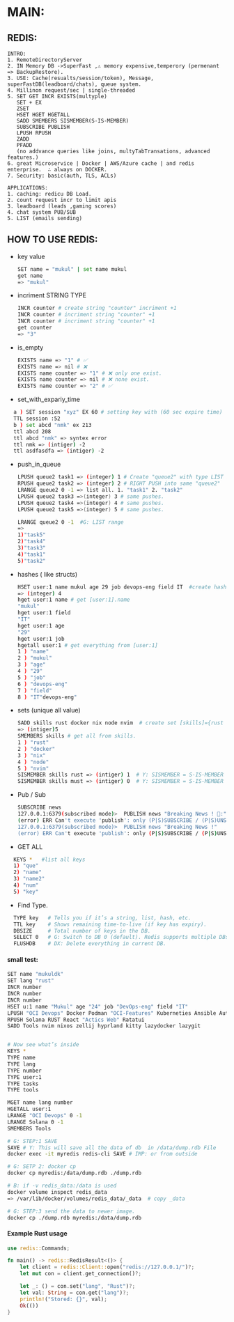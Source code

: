 # MAIN:

## REDIS:

    INTRO:
    1. RemoteDirectoryServer
    2. IN Memory DB ->SuperFast ,⚠ memory expensive,temperory (permenant => BackupRestore).
    3. USE: Cache(resualts/session/token), Message, superFastDB(leadboard/chats), queue system.
    4. Millinon request/sec | single-threaded
    5. SET GET INCR EXISTS(multyple)
       SET + EX
       ZSET
       HSET HGET HGETALL
       SADD SMEMBERS SISMEMBER(S-IS-MEMBER)
       SUBSCRIBE PUBLISH
       LPUSH RPUSH
       ZADD
       PFADD
       (no addvance queries like joins, multyTabTransations, advanced features.)
    6. great Microservice | Docker | AWS/Azure cache | and redis enterprise.  ∴ always on DOCKER.
    7. Security: basic(auth, TLS, ACLs)

    APPLICATIONS:
    1. caching: redicu DB Load.
    2. count request incr to limit apis
    3. leadboard (leads ,gaming scores)
    4. chat system PUB/SUB
    5. LIST (emails sending)

## HOW TO USE REDIS:

- key value

  ```bash
  SET name = "mukul" | set name mukul
  get name
  => "mukul"
  ```

- incriment STRING TYPE

  ```bash
  INCR counter # create string "counter" incriment +1
  INCR counter # incriment string "counter" +1
  INCR counter # incriment string "counter" +1
  get counter
  => "3"
  ```

- is_empty

  ```bash
  EXISTS name => "1" # ✅
  EXISTS name => nil # ❌
  EXISTS name counter => "1" # ❌ only one exist.
  EXISTS name counter => nil # ❌ none exist.
  EXISTS name counter => "2" # ✅
  ```

- set_with_expariy_time

```bash
  a ) SET session "xyz" EX 60 # setting key with (60 sec expire time)
  TTL session :52
  b ) set abcd "nmk" ex 213
  ttl abcd 208
  ttl abcd "nmk" => syntex error
  ttl nmk => (intiger) -2
  ttl asdfasdfa => (intiger) -2
```

- push_in_queue

  ```bash
  LPUSH queue2 task1 => (integer) 1 # Create "queue2" with type LIST add task1 ) = LEFT PUSH
  RPUSH queue2 task2 => (integer) 2 # RIGHT PUSH into same "queue2"
  LRANGE queue2 0 -1 => list all. 1. "task1" 2. "task2"
  LPUSH queue2 task3 =>(integer) 3 # same pushes.
  LPUSH queue2 task4 =>(integer) 4 # same pushes.
  LPUSH queue2 task5 =>(integer) 5 # same pushes.
  ```

  ```bash
  LRANGE queue2 0 -1  #G: LIST range
  =>
  1)"task5"
  2)"task4"
  3)"task3"
  4)"task1"
  5)"task2"
  ```

- hashes ( like structs)

  ```bash
  HSET user:1 name mukul age 29 job devops-eng field IT  #create hash [user:1] name = mukul, age = 29,job = devops-eng, field =IT
  => (integer) 4
  hget user:1 name # get [user:1].name
  "mukul"
  hget user:1 field
  "IT"
  hget user:1 age
  "29"
  hget user:1 job
  hgetall user:1 # get everything from [user:1]
  1 ) "name"
  2 ) "mukul"
  3 ) "age"
  4 ) "29"
  5 ) "job"
  6 ) "devops-eng"
  7 ) "field"
  8 ) "IT"devops-eng"
  ```

- sets (unique all value)

  ```bash
  SADD skills rust docker nix node nvim  # create set [skills]={rust , docker, nix, node, nvim}
  => (intiger)5
  SMEMBERS skills # get all from skills.
  1 ) "rust"
  2 ) "docker"
  3 ) "nix"
  4 ) "node"
  5 ) "nvim"
  SISMEMBER skills rust => (intiger) 1  # Y: SISMEMBER = S-IS-MEMBER => check if the "rust" is member of set "skills" 1 = ✅
  SISMEMBER skills must => (intiger) 0  # Y: SISMEMBER = S-IS-MEMBER => check if the "rust" is member of set "skills" 0 = ❌
  ```

- Pub / Sub

  ```bash
  SUBSCRIBE news
  127.0.0.1:6379(subscribed mode)>  PUBLISH news "Breaking News ! 🦰:"
  (error) ERR Can't execute 'publish': only (P|S)SUBSCRIBE / (P|S)UNSUBSCRIBE / PING / QUIT / RESET are allowed in this context
  127.0.0.1:6379(subscribed mode)>  PUBLISH news "Breaking News !"
  (error) ERR Can't execute 'publish': only (P|S)SUBSCRIBE / (P|S)UNSUBSCRIBE / PING / QUIT / RESET are allowed in this context
  ```

- GET ALL

```bash
  KEYS *   #list all keys
  1) "que"
  2) "name"
  3) "name2"
  4) "num"
  5) "key"
```

- Find Type.

```bash
  TYPE key   # Tells you if it’s a string, list, hash, etc.
  TTL key    # Shows remaining time-to-live (if key has expiry).
  DBSIZE     # Total number of keys in the DB.
  SELECT 0   # G: Switch to DB 0 (default). Redis supports multiple DBs (SELECT 1, SELECT 2, etc).
  FLUSHDB    # DX: Delete everything in current DB.
```

#### small test:

```bash
SET name "mukuldk"
SET lang "rust"
INCR number
INCR number
INCR number
HSET u:1 name "Mukul" age "24" job "DevOps-eng" field "IT"
LPUSH "OCI Devops" Docker Podman "OCI-Features" Kuberneties Ansible Automation # created "OCI Devops"
RPUSH Solana RUST React "Actics Web" Ratatui
SADD Tools nvim nixos zellij hyprland kitty lazydocker lazygit


# Now see what’s inside
KEYS *
TYPE name
TYPE lang
TYPE number
TYPE user:1
TYPE tasks
TYPE tools

MGET name lang number
HGETALL user:1
LRANGE "OCI Devops" 0 -1
LRANGE Solana 0 -1
SMEMBERS Tools
```

```BASH
# G: STEP:1 SAVE
SAVE # Y: This will save all the data of db  in /data/dump.rdb File
docker exec -it myredis redis-cli SAVE # IMP: or from outside

# G: SETP 2: docker cp
docker cp myredis:/data/dump.rdb ./dump.rdb

# B: if -v redis_data:/data is used
docker volume inspect redis_data
=> /var/lib/docker/volumes/redis_data/_data  # copy _data

# G: STEP:3 send the data to newer image.
docker cp ./dump.rdb myredis:/data/dump.rdb
```

#### Example Rust usage

```rust
use redis::Commands;

fn main() -> redis::RedisResult<()> {
    let client = redis::Client::open("redis://127.0.0.1/")?;
    let mut con = client.get_connection()?;

    let _: () = con.set("lang", "Rust")?;
    let val: String = con.get("lang")?;
    println!("Stored: {}", val);
    Ok(())
}
```
